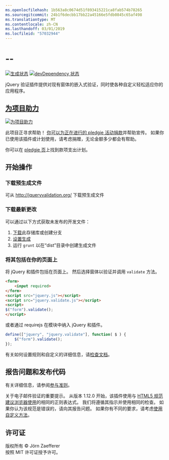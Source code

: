```yaml
---
ms.openlocfilehash: 1b563a8c0674d51f893415221ca8fab574b78265
ms.sourcegitcommit: 24b1f6decbb17bb22a45166e5fdb0845c65af498
ms.translationtype: MT
ms.contentlocale: zh-CN
ms.lasthandoff: 03/01/2019
ms.locfileid: "57032944"
---
```

<a name="--"></a>--
================================

[![生成状态](https://secure.travis-ci.org/jzaefferer/jquery-validation.png)](http://travis-ci.org/jzaefferer/jquery-validation)
[![devDependency 状态](https://david-dm.org/jzaefferer/jquery-validation/dev-status.png?theme=shields.io)](https://david-dm.org/jzaefferer/jquery-validation#info=devDependencies)

jQuery 验证插件提供对现有窗体的嵌入式验证，同时使各种自定义轻松适应你的应用程序。

## <a name="help-the-projecthttppledgiecomcampaigns18159"></a>[为项目助力](http://pledgie.com/campaigns/18159)

[![为项目助力](http://www.pledgie.com/campaigns/18159.png?skin_name=chrome)](http://pledgie.com/campaigns/18159)

此项目正寻求帮助！ [你可以为正在进行的 pledgie 活动捐款](http://pledgie.com/campaigns/18159)并帮助宣传。 如果你已使用该插件或计划使用，请考虑捐赠，无论金额多少都会有帮助。

你可以在 [pledgie 页](http://pledgie.com/campaigns/18159)上找到款项支出计划。

## <a name="get-started"></a>开始操作

### <a name="downloading-the-prebuilt-files"></a>下载预生成文件

可从 http://jqueryvalidation.org/ 下载预生成文件

### <a name="downloading-the-latest-changes"></a>下载最新更改

可以通过以下方式获取未发布的开发文件：

 1. [下载](https://github.com/jzaefferer/jquery-validation/archive/master.zip)此存储库或创建分支
 2. [设置生成](CONTRIBUTING.md#build-setup)
 3. 运行 `grunt` 以在“dist”目录中创建生成文件

### <a name="including-it-on-your-page"></a>将其包括在你的页面上

将 jQuery 和插件包括在页面上。 然后选择窗体以验证并调用 `validate` 方法。

```html
<form>
    <input required>
</form>
<script src="jquery.js"></script>
<script src="jquery.validate.js"></script>
<script>
$("form").validate();
</script>
```

或者通过 requirejs 在模块中纳入 jQuery 和插件。

```js
define(["jquery", "jquery.validate"], function( $ ) {
    $("form").validate();
});
```

有关如何设置规则和自定义的详细信息，请[检查文档](http://jqueryvalidation.org/documentation/)。

## <a name="reporting-issues-and-contributing-code"></a>报告问题和发布代码

有关详细信息，请参阅[参与准则](CONTRIBUTING.md)。

关于电子邮件验证的重要提示。 从版本 1.12.0 开始，该插件使用与 [HTML5 规范建议浏览器使用](https://html.spec.whatwg.org/multipage/forms.html#valid-e-mail-address)的相同的正则表达式。 我们将遵循其指示并使用相同的检查。 如果你认为该规范是错误的，请向其报告问题。 如果你有不同的要求，请考虑[使用自定义方法](http://jqueryvalidation.org/jQuery.validator.addMethod/)。

## <a name="license"></a>许可证
版权所有 &copy; Jörn Zaefferer<br>
按照 MIT 许可证授予许可。

